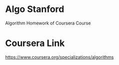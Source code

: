 # Algo Stanford
Algorithm Homework of Coursera Course

# Coursera Link
https://www.coursera.org/specializations/algorithms
